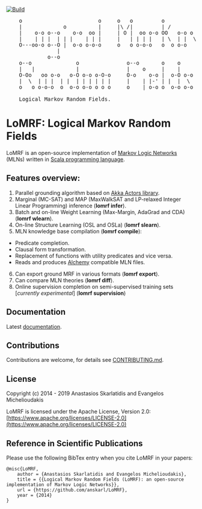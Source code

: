 [![Build](https://github.com/anskarl/lomrf/workflows/build/badge.svg?branch=develop)](https://github.com/anskarl/LoMRF/tree/develop)

<pre>
    o                        o     o   o         o
    |             o          |     |\ /|         | /
    |    o-o o--o    o-o  oo |     | O |  oo o-o OO   o-o o   o
    |    | | |  | | |    | | |     |   | | | |   | \  | |  \ /
    O---oo-o o--O |  o-o o-o-o     o   o o-o-o   o  o o-o   o
                |
             o--o
    o--o              o               o--o       o    o
    |   |             |               |    o     |    |
    O-Oo   oo o-o   o-O o-o o-O-o     O-o    o-o |  o-O o-o
    |  \  | | |  | |  | | | | | |     |    | |-' | |  |  \
    o   o o-o-o  o  o-o o-o o o o     o    | o-o o  o-o o-o

    Logical Markov Random Fields.
</pre>

# LoMRF: Logical Markov Random Fields

LoMRF is an open-source implementation of [Markov Logic Networks](https://en.wikipedia.org/wiki/Markov_logic_network) (MLNs) written in [Scala programming language](http://scala-lang.org).

## Features overview:

1. Parallel grounding algorithm based on [Akka Actors library](http://akka.io).
2. Marginal (MC-SAT) and MAP (MaxWalkSAT and LP-relaxed Integer Linear Programming) inference (**lomrf infer**).
3. Batch and on-line Weight Learning (Max-Margin, AdaGrad and CDA) (**lomrf wlearn**).
4. On-line Structure Learning (OSL and OSLa) (**lomrf slearn**).
5. MLN knowledge base compilation (**lomrf compile**):
  * Predicate completion.
  * Clausal form transformation.
  * Replacement of functions with utility predicates and vice versa.
  * Reads and produces [Alchemy](http://alchemy.cs.washington.edu/alchemy1.html) compatible MLN files.
6. Can export ground MRF in various formats (**lomrf export**).
7. Can compare MLN theories (**lomrf diff**).
8. Online supervision completion on semi-supervised training sets [*currently experimental*] (**lomrf supervision**)


## Documentation

Latest [documentation](docs/index.md).

## Contributions

Contributions are welcome, for details see [CONTRIBUTING.md](CONTRIBUTING.md).

## License

Copyright (c) 2014 - 2019 Anastasios Skarlatidis and Evangelos Michelioudakis

LoMRF is licensed under the Apache License, Version 2.0: [https://www.apache.org/licenses/LICENSE-2.0](https://www.apache.org/licenses/LICENSE-2.0)

## Reference in Scientific Publications

Please use the following BibTex entry when you cite LoMRF in your papers:
```
@misc{LoMRF,
	author = {Anastasios Skarlatidis and Evangelos Michelioudakis},
	title = {{Logical Markov Random Fields (LoMRF): an open-source implementation of Markov Logic Networks}},
	url = {https://github.com/anskarl/LoMRF},
	year = {2014}
}
```